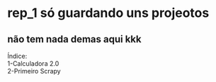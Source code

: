 # rep_1 só guardando uns projeotos
## não tem nada demas aqui kkk 
 Índice:<br>
1-Calculadora 2.0<br>
2-Primeiro Scrapy
 
